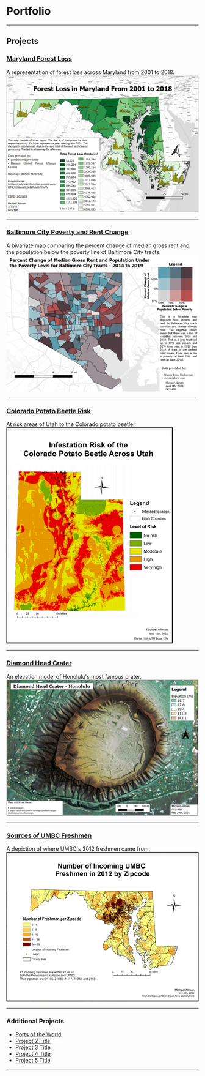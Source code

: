 # Portfolio

---
## Projects

### [Maryland Forest Loss](/project1_486/index)
A representation of forest loss across Maryland from 2001 to 2018.
[<img src="project_probation/Forest_Loss_image.PNG?raw=true"/>](/project1_486/index)

---
### [Baltimore City Poverty and Rent Change](/project_probation/index)
A bivariate map comparing the percent change of median gross rent and the population below the poverty line of Baltimore City tracts.
[<img src="project_probation/Balt_Poverty_and_Rent.png?raw=true"/>](/project_probation/index)

---
### [Colorado Potato Beetle Risk](/project_probation/index)
At risk areas of Utah to the Colorado potato beetle.
[<img src="project_probation/Potato_Beetle_Risk.PNG?raw=true"/>](/project_probation/index)

---
### [Diamond Head Crater](/Diamond_Head_Crater/index)
An elevation model of Honolulu's most famous crater.
[<img src="project_probation/Diamond_Head.PNG?raw=true"/>](/Diamond_Head_Crater/index)

---
### [Sources of UMBC Freshmen](/UMBC_Freshmen_Sources/index)
A depiction of where UMBC's 2012 freshmen came from.
[<img src="project_probation/UMBC_Freshmen.PNG?raw=true"/>](/UMBC_Freshmen_Sources/index)

---
### Additional Projects

- [Ports of the World](/Lab_5/Ports_Webmap/index)
- [Project 2 Title](http://example.com/)
- [Project 3 Title](http://example.com/)
- [Project 4 Title](http://example.com/)
- [Project 5 Title](http://example.com/)

---
